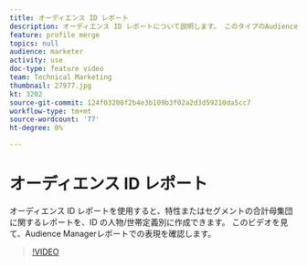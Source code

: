 ```yaml
---
title: オーディエンス ID レポート
description: オーディエンス ID レポートについて説明します。 このタイプのAudience Managerのレポートを使用すると、特性またはセグメントの合計母集団に関するレポートを、個人または ID の世帯定義別に作成できます。
feature: profile merge
topics: null
audience: marketer
activity: use
doc-type: feature video
team: Technical Marketing
thumbnail: 27977.jpg
kt: 3202
source-git-commit: 124f03208f2b4e3b109b3f02a2d3d59210da5cc7
workflow-type: tm+mt
source-wordcount: '77'
ht-degree: 0%

---
```



# オーディエンス ID レポート

オーディエンス ID レポートを使用すると、特性またはセグメントの合計母集団に関するレポートを、ID の人物/世帯定義別に作成できます。 このビデオを見て、Audience Managerレポートでの表現を確認します。

>[!VIDEO](https://video.tv.adobe.com/v/27977/?quality=12)
